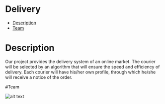 # Delivery
* [Description](#Description)
* [Team](#Team)

# Description

Our project provides the delivery system of an online market. The courier will be selected by an algorithm that will ensure the speed and efficiency of delivery. 
Each courier will have his/her own profile, through which he/she will receive a notice of the order.

#Team

![alt text](https://ca.slack-edge.com/T01816HFZQF-U018YAL53RP-4eef216ac621-512?cropZoom=25,25)
